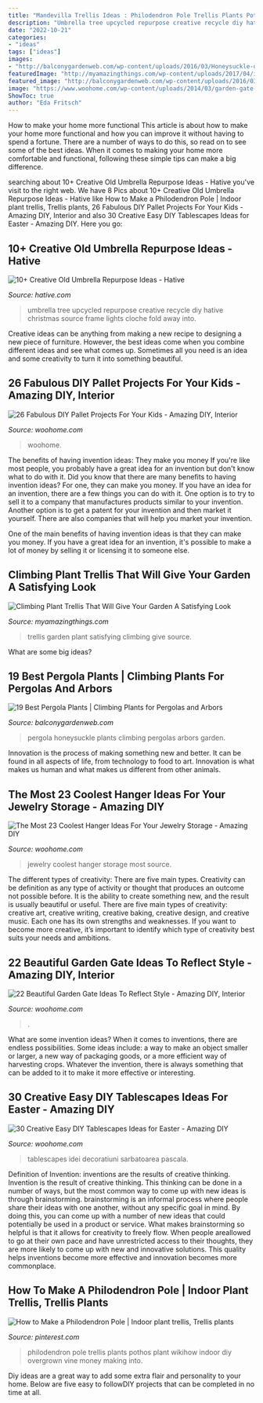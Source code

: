 ```yaml
---
title: "Mandevilla Trellis Ideas : Philodendron Pole Trellis Plants Pothos Plant Wikihow Indoor Diy Overgrown Vine Money Making Into"
description: "Umbrella tree upcycled repurpose creative recycle diy hative christmas source frame lights cloche fold away into"
date: "2022-10-21"
categories:
- "ideas"
tags: ["ideas"]
images:
- "http://balconygardenweb.com/wp-content/uploads/2016/03/Honeysuckle-on-pergola.jpg"
featuredImage: "http://myamazingthings.com/wp-content/uploads/2017/04/idei-practice-21.jpg"
featured_image: "http://balconygardenweb.com/wp-content/uploads/2016/03/Honeysuckle-on-pergola.jpg"
image: "https://www.woohome.com/wp-content/uploads/2014/03/garden-gate-19.jpg"
ShowToc: true
author: "Eda Fritsch"
---
```



How to make your home more functional
This article is about how to make your home more functional and how you can improve it without having to spend a fortune. There are a number of ways to do this, so read on to see some of the best ideas. When it comes to making your home more comfortable and functional, following these simple tips can make a big difference.

	

		
searching about 10+ Creative Old Umbrella Repurpose Ideas - Hative you've visit to the right web. We have 8 Pics about 10+ Creative Old Umbrella Repurpose Ideas - Hative like How to Make a Philodendron Pole | Indoor plant trellis, Trellis plants, 26 Fabulous DIY Pallet Projects For Your Kids - Amazing DIY, Interior and also 30 Creative Easy DIY Tablescapes Ideas for Easter - Amazing DIY. Here you go:
		
    
## 10+ Creative Old Umbrella Repurpose Ideas - Hative

<img loading=lazy src="https://hative.com/wp-content/uploads/2014/11/umbrella-repurpose/11-upcycled-umbrella-tree.jpg" onerror="this.onerror=null;this.src='https://tse4.mm.bing.net/th?id=OIP.L_waK41GifK5dEtm6kDRTQHaJa&amp;pid=15.1';" alt="10+ Creative Old Umbrella Repurpose Ideas - Hative">

_Source: hative.com_

>umbrella tree upcycled repurpose creative recycle diy hative christmas source frame lights cloche fold away into. 

	

Creative ideas can be anything from making a new recipe to designing a new piece of furniture. However, the best ideas come when you combine different ideas and see what comes up. Sometimes all you need is an idea and some creativity to turn it into something beautiful.

    
## 26 Fabulous DIY Pallet Projects For Your Kids - Amazing DIY, Interior

<img loading=lazy src="https://www.woohome.com/wp-content/uploads/2015/09/pallet-for-kids-woohome-25.jpg" onerror="this.onerror=null;this.src='https://tse2.mm.bing.net/th?id=OIP.Jp7CVezL0aYCizGdgU8ipQHaJ4&amp;pid=15.1';" alt="26 Fabulous DIY Pallet Projects For Your Kids - Amazing DIY, Interior">

_Source: woohome.com_

>woohome. 

	

The benefits of having invention ideas: They make you money
If you're like most people, you probably have a great idea for an invention but don't know what to do with it. Did you know that there are many benefits to having invention ideas? For one, they can make you money.
If you have an idea for an invention, there are a few things you can do with it. One option is to try to sell it to a company that manufactures products similar to your invention. Another option is to get a patent for your invention and then market it yourself. There are also companies that will help you market your invention.

One of the main benefits of having invention ideas is that they can make you money. If you have a great idea for an invention, it's possible to make a lot of money by selling it or licensing it to someone else.

    
## Climbing Plant Trellis That Will Give Your Garden A Satisfying Look

<img loading=lazy src="http://myamazingthings.com/wp-content/uploads/2017/04/idei-practice-21.jpg" onerror="this.onerror=null;this.src='https://tse3.mm.bing.net/th?id=OIP.5ZuddTD-yaeFBUkT762rjgHaLH&amp;pid=15.1';" alt="Climbing Plant Trellis That Will Give Your Garden A Satisfying Look">

_Source: myamazingthings.com_

>trellis garden plant satisfying climbing give source. 

	

What are some big ideas?
 

    
## 19 Best Pergola Plants | Climbing Plants For Pergolas And Arbors

<img loading=lazy src="http://balconygardenweb.com/wp-content/uploads/2016/03/Honeysuckle-on-pergola.jpg" onerror="this.onerror=null;this.src='https://tse1.mm.bing.net/th?id=OIP.3Fw-en5_UqouUGYTaXyp1wHaJ6&amp;pid=15.1';" alt="19 Best Pergola Plants | Climbing Plants for Pergolas and Arbors">

_Source: balconygardenweb.com_

>pergola honeysuckle plants climbing pergolas arbors garden. 

	

Innovation is the process of making something new and better. It can be found in all aspects of life, from technology to food to art. Innovation is what makes us human and what makes us different from other animals.

    
## The Most 23 Coolest Hanger Ideas For Your Jewelry Storage - Amazing DIY

<img loading=lazy src="https://www.woohome.com/wp-content/uploads/2016/01/jewelry-hangers-22.jpg" onerror="this.onerror=null;this.src='https://tse1.mm.bing.net/th?id=OIP.DbfE5V5q1ecyTr_9muuHnAHaLh&amp;pid=15.1';" alt="The Most 23 Coolest Hanger Ideas For Your Jewelry Storage - Amazing DIY">

_Source: woohome.com_

>jewelry coolest hanger storage most source. 

	

The different types of creativity: There are five main types.
Creativity can be definition as any type of activity or thought that produces an outcome not possible before. It is the ability to create something new, and the result is usually beautiful or useful. There are five main types of creativity: creative art, creative writing, creative baking, creative design, and creative music. Each one has its own strengths and weaknesses. If you want to become more creative, it’s important to identify which type of creativity best suits your needs and ambitions.

    
## 22 Beautiful Garden Gate Ideas To Reflect Style - Amazing DIY, Interior

<img loading=lazy src="https://www.woohome.com/wp-content/uploads/2014/03/garden-gate-19.jpg" onerror="this.onerror=null;this.src='https://tse4.mm.bing.net/th?id=OIP.zFQeOaS4airb6-X1jQH_HQHaLT&amp;pid=15.1';" alt="22 Beautiful Garden Gate Ideas To Reflect Style - Amazing DIY, Interior">

_Source: woohome.com_

>. 

	

What are some invention ideas?
When it comes to inventions, there are endless possibilities. Some ideas include: a way to make an object smaller or larger, a new way of packaging goods, or a more efficient way of harvesting crops. Whatever the invention, there is always something that can be added to it to make it more effective or interesting.

    
## 30 Creative Easy DIY Tablescapes Ideas For Easter - Amazing DIY

<img loading=lazy src="https://www.woohome.com/wp-content/uploads/2014/04/diy-easter-Tablescapes-22.jpg" onerror="this.onerror=null;this.src='https://tse3.mm.bing.net/th?id=OIP.AqT3jmzf8ez0TZAK7rGbBgHaLE&amp;pid=15.1';" alt="30 Creative Easy DIY Tablescapes Ideas for Easter - Amazing DIY">

_Source: woohome.com_

>tablescapes idei decoratiuni sarbatoarea pascala. 

	

Definition of Invention: inventions are the results of creative thinking.
Invention is the result of creative thinking. This thinking can be done in a number of ways, but the most common way to come up with new ideas is through brainstorming. brainstorming is an informal process where people share their ideas with one another, without any specific goal in mind. By doing this, you can come up with a number of new ideas that could potentially be used in a product or service.
What makes brainstorming so helpful is that it allows for creativity to freely flow. When people areallowed to go at their own pace and have unrestricted access to their thoughts, they are more likely to come up with new and innovative solutions. This quality helps inventions become more effective and innovation becomes more commonplace.

    
## How To Make A Philodendron Pole | Indoor Plant Trellis, Trellis Plants

<img loading=lazy src="https://i.pinimg.com/736x/4d/71/68/4d7168f18140432f46aa811c4b71701e--philodendron.jpg" onerror="this.onerror=null;this.src='https://tse1.mm.bing.net/th?id=OIP.DTLFue3VXXDCoQBD-6DFhwAAAA&amp;pid=15.1';" alt="How to Make a Philodendron Pole | Indoor plant trellis, Trellis plants">

_Source: pinterest.com_

>philodendron pole trellis plants pothos plant wikihow indoor diy overgrown vine money making into. 

	

Diy ideas are a great way to add some extra flair and personality to your home. Below are five easy to followDIY projects that can be completed in no time at all.

